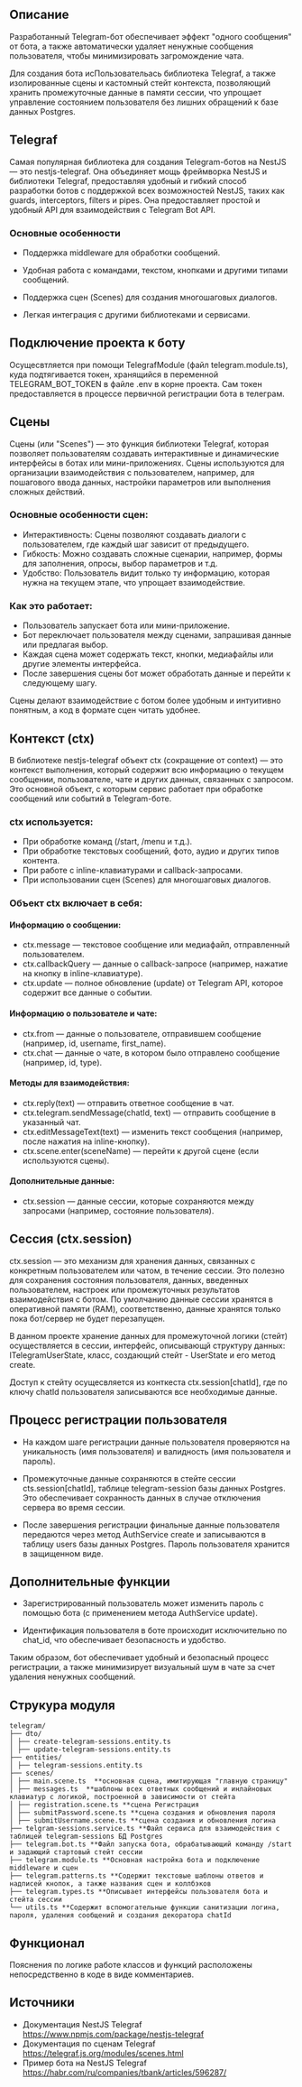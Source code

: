 ## Описание

Разработанный Telegram-бот обеспечивает эффект "одного сообщения" от бота, а также автоматически удаляет ненужные сообщения пользователя, чтобы минимизировать загромождение чата.

Для создания бота исПользовательась библиотека Telegraf, а также изолированные сцены и кастомный стейт контекста, позволяющий хранить промежуточные данные в памяти сессии, что упрощает управление состоянием пользователя без лишних обращений к базе данных Postgres.

## Telegraf
Самая популярная библиотека для создания Telegram-ботов на NestJS — это nestjs-telegraf. Она объединяет мощь фреймворка NestJS и библиотеки Telegraf, предоставляя удобный и гибкий способ разработки ботов с поддержкой всех возможностей NestJS, таких как guards, interceptors, filters и pipes. Она предоставляет простой и удобный API для взаимодействия с Telegram Bot API. 



### Основные особенности

- Поддержка middleware для обработки сообщений.

- Удобная работа с командами, текстом, кнопками и другими типами сообщений.

- Поддержка сцен (Scenes) для создания многошаговых диалогов.

- Легкая интеграция с другими библиотеками и сервисами.

## Подключение проекта к боту
Осущесвтляется при помощи TelegrafModule (файл telegram.module.ts), куда подтягивается токен, хранящийся в переменной TELEGRAM_BOT_TOKEN в файле .env в корне проекта. 
Сам токен предоставляется в процессе первичной регистрации бота в телеграм. 

## Сцены 
Cцены (или "Scenes") — это функция библиотеки Telegraf, которая позволяет пользователям создавать интерактивные и динамические интерфейсы в ботах или мини-приложениях. Сцены используются для организации взаимодействия с пользователем, например, для пошагового ввода данных, настройки параметров или выполнения сложных действий.

### Основные особенности сцен:
- Интерактивность: Сцены позволяют создавать диалоги с пользователем, где каждый шаг зависит от предыдущего.
- Гибкость: Можно создавать сложные сценарии, например, формы для заполнения, опросы, выбор параметров и т.д.
- Удобство: Пользователь видит только ту информацию, которая нужна на текущем этапе, что упрощает взаимодействие.

### Как это работает:
- Пользователь запускает бота или мини-приложение.
- Бот переключает пользователя между сценами, запрашивая данные или предлагая выбор.
- Каждая сцена может содержать текст, кнопки, медиафайлы или другие элементы интерфейса.
- После завершения сцены бот может обработать данные и перейти к следующему шагу.

Сцены делают взаимодействие с ботом более удобным и интуитивно понятным, а код в формате сцен читать удобнее.


## Контекст (ctx)
В библиотеке nestjs-telegraf объект ctx (сокращение от context) — это контекст выполнения, который содержит всю информацию о текущем сообщении, пользователе, чате и других данных, связанных с запросом. Это основной объект, с которым сервис работает при обработке сообщений или событий в Telegram-боте.

### ctx используется: 
- При обработке команд (/start, /menu и т.д.).
- При обработке текстовых сообщений, фото, аудио и других типов контента.
- При работе с inline-клавиатурами и callback-запросами.
- При использовании сцен (Scenes) для многошаговых диалогов.

### Объект ctx включает в себя:

#### Информацию о сообщении:

- ctx.message — текстовое сообщение или медиафайл, отправленный пользователем.
- ctx.callbackQuery — данные о callback-запросе (например, нажатие на кнопку в inline-клавиатуре).
- ctx.update — полное обновление (update) от Telegram API, которое содержит все данные о событии.

#### Информацию о пользователе и чате:
- ctx.from — данные о пользователе, отправившем сообщение (например, id, username, first_name).
- ctx.chat — данные о чате, в котором было отправлено сообщение (например, id, type).

#### Методы для взаимодействия:
- ctx.reply(text) — отправить ответное сообщение в чат.
- ctx.telegram.sendMessage(chatId, text) — отправить сообщение в указанный чат.
- ctx.editMessageText(text) — изменить текст сообщения (например, после нажатия на inline-кнопку).
- ctx.scene.enter(sceneName) — перейти к другой сцене (если используются сцены).

#### Дополнительные данные:
- ctx.session — данные сессии, которые сохраняются между запросами (например, состояние пользователя).

## Сессия (ctx.session)
ctx.session — это механизм для хранения данных, связанных с конкретным пользователем или чатом, в течение сессии. Это полезно для сохранения состояния пользователя, данных, введенных пользователем, настроек или промежуточных результатов взаимодействия с ботом. По умолчанию данные сессии хранятся в оперативной памяти (RAM), соответственно, данные хранятся только пока бот/сервер не будет перезапущен.

В данном проекте хранение данных для промежуточной логики (стейт) осуществляется в сессии, интерфейс, описывающй структуру данных: ITelegramUserState, класс, создающий стейт - UserState и его метод create.

Доступ к стейту осущесвляется из конткеста ctx.session\[chatId\], где по ключу chatId пользователя записываются все необходимые данные. 


## Процесс регистрации пользователя

- На каждом шаге регистрации данные пользователя проверяются на уникальность (имя пользователя) и валидность (имя пользователя и пароль).

- Промежуточные данные сохраняются в стейте сессии cts.session\[chatId\], таблице telegram-session базы данных Postgres. Это обеспечивает сохранность данных в случае отключения сервера во время сессии.

- После завершения регистрации финальные данные пользователя передаются через метод AuthService create и записываются в таблицу users базы данных Postgres. Пароль пользователя хранится в защищенном виде.

## Дополнительные функции

- Зарегистрированный пользователь может изменить пароль с помощью бота (с применением метода AuthService update).

- Идентификация пользователя в боте происходит исключительно по chat_id, что обеспечивает безопасность и удобство.

Таким образом, бот обеспечивает удобный и безопасный процесс регистрации, а также минимизирует визуальный шум в чате за счет удаления ненужных сообщений.

## Струкура модуля

```text
telegram/
├── dto/
│ ├── create-telegram-sessions.entity.ts
│ ├── update-telegram-sessions.entity.ts
├── entities/
│ ├── telegram-sessions.entity.ts
├── scenes/
│ ├── main.scene.ts  **основная сцена, имитирующая "главную страницу"
│ ├── messages.ts  **шаблоны всех ответных сообщений и инлайновых клавиатур с логикой, построенной в зависимости от стейта
│ ├── registration.scene.ts **сцена Регистрация 
│ ├── submitPassword.scene.ts **сцена создания и обновления пароля
│ ├── submitUsername.scene.ts **сцена создания и обновления логина
├── telgram-sessions.service.ts **Файл сервиса для взаимодействия с таблицей telegram-sessions БД Postgres
├── telegram.bot.ts **Файл запуска бота, обрабатывающий команду /start и задающий стартовый стейт сессии
├── telegram.module.ts **Основная настройка бота и подключение middleware и сцен
├── telegram.patterns.ts **Содержит текстовые шаблоны ответов и надписей кнопок, а также названия сцен и коллбэков
├── telegram.types.ts **Описывает интерфейсы пользователя бота и стейта сессии
└── utils.ts **Содержит вспомогательные функции санитизации логина, пароля, удаления сообщений и создания декоратора chatId
```

## Функционал
Пояснения по логике работе классов и функций расположены непосредственно в коде в виде комментариев. 

## Источники
- Документация NestJS Telegraf  https://www.npmjs.com/package/nestjs-telegraf 
- Документация по сценам Telegraf https://telegraf.js.org/modules/scenes.html 
- Пример бота на NestJS Telegraf https://habr.com/ru/companies/tbank/articles/596287/ 

